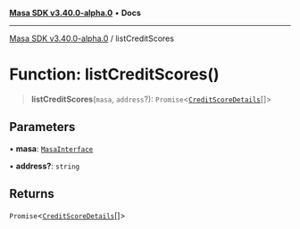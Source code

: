[**Masa SDK v3.40.0-alpha.0**](../README.md) • **Docs**

***

[Masa SDK v3.40.0-alpha.0](../globals.md) / listCreditScores

# Function: listCreditScores()

> **listCreditScores**(`masa`, `address`?): `Promise`\<[`CreditScoreDetails`](../interfaces/CreditScoreDetails.md)[]\>

## Parameters

• **masa**: [`MasaInterface`](../interfaces/MasaInterface.md)

• **address?**: `string`

## Returns

`Promise`\<[`CreditScoreDetails`](../interfaces/CreditScoreDetails.md)[]\>
